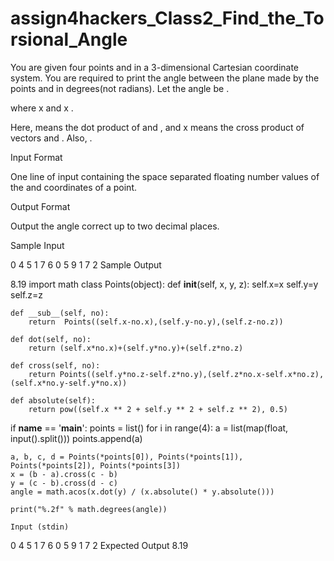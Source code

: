 # assign4hackers_Class2_Find_the_Torsional_Angle
You are given four points  and  in a 3-dimensional Cartesian coordinate system. You are required to print the angle between the plane made by the points  and  in degrees(not radians). Let the angle be .

 where  x  and  x .

Here,  means the dot product of  and , and  x  means the cross product of vectors  and . Also, .

Input Format

One line of input containing the space separated floating number values of the  and  coordinates of a point.

Output Format

Output the angle correct up to two decimal places.

Sample Input

0 4 5
1 7 6
0 5 9
1 7 2
Sample Output

8.19
import math
class Points(object):
    def __init__(self, x, y, z):
        self.x=x
        self.y=y
        self.z=z

    def __sub__(self, no):
        return  Points((self.x-no.x),(self.y-no.y),(self.z-no.z))

    def dot(self, no):
        return (self.x*no.x)+(self.y*no.y)+(self.z*no.z)

    def cross(self, no):
        return Points((self.y*no.z-self.z*no.y),(self.z*no.x-self.x*no.z),(self.x*no.y-self.y*no.x))
        
    def absolute(self):
        return pow((self.x ** 2 + self.y ** 2 + self.z ** 2), 0.5)

if __name__ == '__main__':
    points = list()
    for i in range(4):
        a = list(map(float, input().split()))
        points.append(a)

    a, b, c, d = Points(*points[0]), Points(*points[1]), Points(*points[2]), Points(*points[3])
    x = (b - a).cross(c - b)
    y = (c - b).cross(d - c)
    angle = math.acos(x.dot(y) / (x.absolute() * y.absolute()))

    print("%.2f" % math.degrees(angle))

    Input (stdin)
0 4 5
1 7 6
0 5 9
1 7 2
Expected Output
8.19
